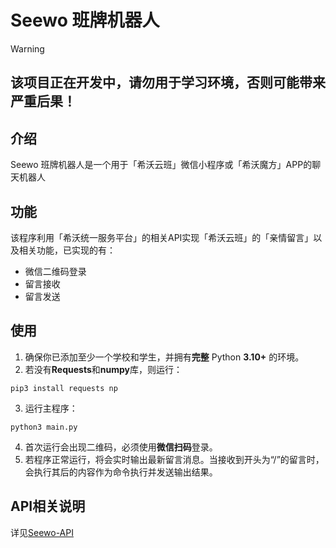 # Seewo 班牌机器人
> [!WARNING]
> ## 该项目正在开发中，请勿用于学习环境，否则可能带来严重后果！
## 介绍
Seewo 班牌机器人是一个用于「希沃云班」微信小程序或「希沃魔方」APP的聊天机器人
## 功能
该程序利用「希沃统一服务平台」的相关API实现「希沃云班」的「亲情留言」以及相关功能，已实现的有：
- 微信二维码登录
- 留言接收
- 留言发送
## 使用
1. 确保你已添加至少一个学校和学生，并拥有**完整** Python **3.10+** 的环境。
2. 若没有**Requests**和**numpy**库，则运行：

```
pip3 install requests np
```
3. 运行主程序：

```
python3 main.py
```
4. 首次运行会出现二维码，必须使用**微信扫码**登录。
5. 若程序正常运行，将会实时输出最新留言消息。当接收到开头为“/”的留言时，会执行其后的内容作为命令执行并发送输出结果。

## API相关说明
详见[Seewo-API](https://github.com/cmy2008/api-collet/blob/main/seewo/readme.md)
